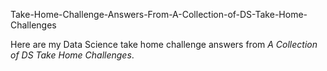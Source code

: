  Take-Home-Challenge-Answers-From-A-Collection-of-DS-Take-Home-Challenges
 
 Here are my Data Science take home challenge answers from *A Collection of DS Take Home Challenges*.

